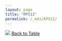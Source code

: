 ```yaml
---
layout: page
title: "RPS12"
permalink: /_mds/RPS12/
---
```


![](../../alns_9.28.22/aln_5HSAA092848_0.944.png?raw=true
)
[Back to Table](../../display)
